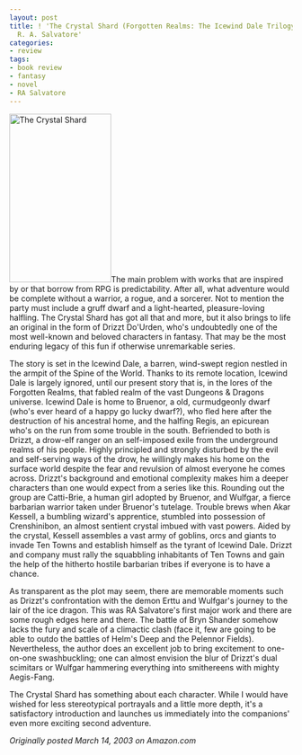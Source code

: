 ```yaml
---
layout: post
title: ! 'The Crystal Shard (Forgotten Realms: The Icewind Dale Trilogy, Book 1) by
  R. A. Salvatore'
categories:
- review
tags:
- book review
- fantasy
- novel
- RA Salvatore
---
```

<img class="pull-left" title="The Crystal Shard" src="http://yentran.isamonkey.org/gallery/images/The-Crystal-Shard-181x300.jpg" width="181" height="300" />The main problem with works that are inspired by or that borrow from RPG is predictability. After all, what adventure would be complete without a warrior, a rogue, and a sorcerer. Not to mention the party must include a gruff dwarf and a light-hearted, pleasure-loving halfling. The Crystal Shard has got all that and more, but it also brings to life an original in the form of Drizzt Do'Urden, who's undoubtedly one of the most well-known and beloved characters in fantasy. That may be the most enduring legacy of this fun if otherwise unremarkable series.

The story is set in the Icewind Dale, a barren, wind-swept region nestled in the armpit of the Spine of the World. Thanks to its remote location, Icewind Dale is largely ignored, until our present story that is, in the lores of the Forgotten Realms, that fabled realm of the vast Dungeons &amp; Dragons universe. Icewind Dale is home to Bruenor, a old, curmudgeonly dwarf (who's ever heard of a happy go lucky dwarf?), who fled here after the destruction of his ancestral home, and the halfing Regis, an epicurean who's on the run from some trouble in the south. Befriended to both is Drizzt, a drow-elf ranger on an self-imposed exile from the underground realms of his people. Highly principled and strongly disturbed by the evil and self-serving ways of the drow, he willingly makes his home on the surface world despite the fear and revulsion of almost everyone he comes across. Drizzt's background and emotional complexity makes him a deeper characters than one would expect from a series like this. Rounding out the group are Catti-Brie, a human girl adopted by Bruenor, and Wulfgar, a fierce barbarian warrior taken under Bruenor's tutelage. Trouble brews when Akar Kessell, a bumbling wizard's apprentice, stumbled into possession of Crenshinibon, an almost sentient crystal imbued with vast powers. Aided by the crystal, Kessell assembles a vast army of goblins, orcs and giants to invade Ten Towns and establish himself as the tyrant of Icewind Dale. Drizzt and company must rally the squabbling inhabitants of Ten Towns and gain the help of the hitherto hostile barbarian tribes if everyone is to have a chance.

As transparent as the plot may seem, there are memorable moments such as Drizzt's confrontation with the demon Erttu and Wulfgar's journey to the lair of the ice dragon. This was RA Salvatore's first major work and there are some rough edges here and there. The battle of Bryn Shander somehow lacks the fury and scale of a climactic clash (face it, few are going to be able to outdo the battles of Helm's Deep and the Pelennor Fields). Nevertheless, the author does an excellent job to bring excitement to one-on-one swashbuckling; one can almost envision the blur of Drizzt's dual scimitars or Wulfgar hammering everything into smithereens with mighty Aegis-Fang.

The Crystal Shard has something about each character. While I would have wished for less stereotypical portrayals and a little more depth, it's a satisfactory introduction and launches us immediately into the companions' even more exciting second adventure.

*Originally posted March 14, 2003 on Amazon.com*

